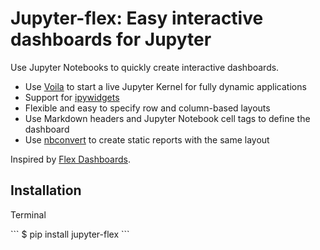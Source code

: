 # Jupyter-flex: Easy interactive dashboards for Jupyter

Use Jupyter Notebooks to quickly create interactive dashboards.

- Use [Voila](https://github.com/voila-dashboards/voila) to start a live Jupyter Kernel for fully dynamic applications
- Support for [ipywidgets](https://ipywidgets.readthedocs.io/en/latest/)
- Flexible and easy to specify row and column-based layouts
- Use Markdown headers and Jupyter Notebook cell tags to define the dashboard
- Use [nbconvert](https://nbconvert.readthedocs.io/en/latest/) to create static reports with the same layout

Inspired by [Flex Dashboards](https://rmarkdown.rstudio.com/flexdashboard/).

## Installation

<p class="code-header">Terminal</p>
```
$ pip install jupyter-flex
```
